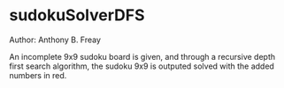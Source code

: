 # sudokuSolverDFS
Author: Anthony B. Freay

An incomplete 9x9 sudoku board is given, and through a recursive depth first search algorithm, the sudoku 9x9 is outputed solved with the added numbers in red.